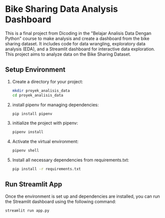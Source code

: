 # Bike Sharing Data Analysis Dashboard

This is a final project from Dicoding in the "Belajar Analisis Data Dengan Python" course to make analysis and create a dashboard from the bike sharing dataset. It includes code for data wrangling, exploratory data analysis (EDA), and a Streamlit dashboard for interactive data exploration. This project aims to analyze data on the Bike Sharing Dataset.

## Setup Environment
1. Create a directory for your project:
    ```bash
   mkdir proyek_analisis_data
   cd proyek_analisis_data

2. install pipenv for managing dependencies:
   ```bash
   pip install pipenv
   
3. initialize the project with pipenv:
   ```bash
   pipenv install
   
4. Activate the virtual environment:
   ```bash
   pipenv shell
   
6. Install all necessary dependencies from requirements.txt:
   ```bash
   pip install -r requirements.txt

## Run Streamlit App
Once the environment is set up and dependencies are installed, you can run the Streamlit dashboard using the following command:
```bash
streamlit run app.py

